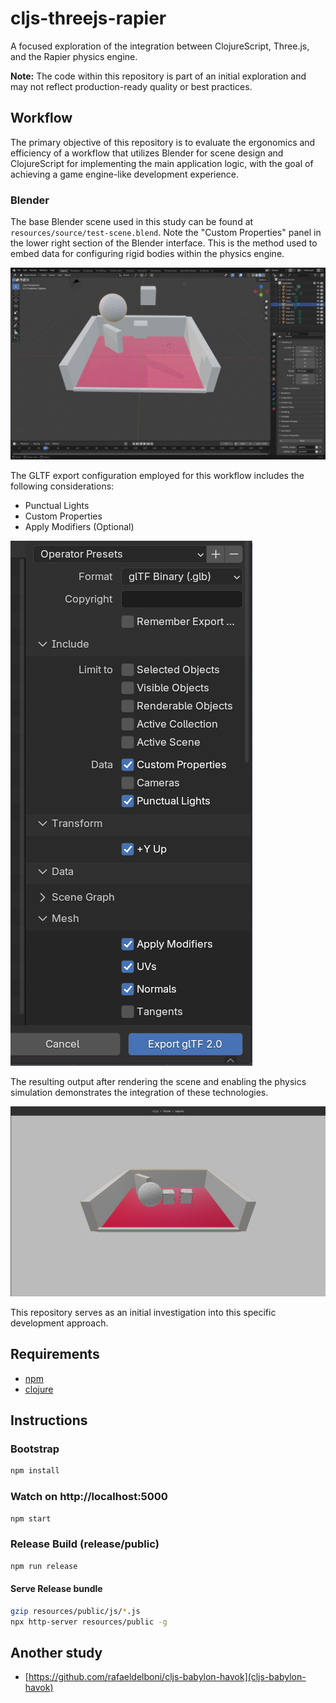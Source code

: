 # cljs-threejs-rapier

A focused exploration of the integration between ClojureScript, Three.js, and the Rapier physics engine.

**Note:** The code within this repository is part of an initial exploration and may not reflect production-ready quality or best practices.

## Workflow

The primary objective of this repository is to evaluate the ergonomics and efficiency
of a workflow that utilizes Blender for scene design and ClojureScript for implementing
the main application logic, with the goal of achieving a game engine-like development experience.

### Blender

The base Blender scene used in this study can be found at `resources/source/test-scene.blend`.
Note the "Custom Properties" panel in the lower right section of the Blender interface.
This is the method used to embed data for configuring rigid bodies within the physics engine.

![blender-file](docs/blender-file.png)

The GLTF export configuration employed for this workflow includes the following considerations:

- Punctual Lights
- Custom Properties
- Apply Modifiers (Optional)

![export-config](docs/export-config.png)

The resulting output after rendering the scene and enabling the physics simulation demonstrates the integration of these technologies.

![render-result](docs/render-result.png)

This repository serves as an initial investigation into this specific development approach.

## Requirements
- [npm](https://www.npmjs.com/)
- [clojure](https://clojure.org/)

## Instructions

### Bootstrap
```bash
npm install
```

### Watch on http://localhost:5000
```bash
npm start
```

### Release Build (release/public)
```bash
npm run release
```

#### Serve Release bundle
```bash
gzip resources/public/js/*.js
npx http-server resources/public -g
```

## Another study
- [https://github.com/rafaeldelboni/cljs-babylon-havok](cljs-babylon-havok)

